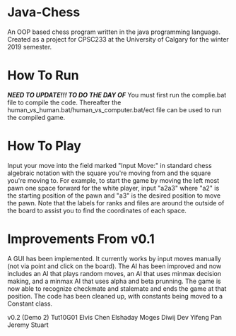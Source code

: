 # Java-Chess
An OOP based chess program written in the java programming language.  Created as a project for CPSC233 at the University of Calgary for the winter 2019 semester.

# How To Run
*****NEED TO UPDATE!!! TO DO THE DAY OF*****
You must first run the complie.bat file to compile the code.  Thereafter the human_vs_human.bat/human_vs_computer.bat/ect file can be used to run the compiled game.

# How To Play
Input your move into the field marked "Input Move:" in standard chess algebraic notation with the square you're moving from and the square you're moving to.  For example, to start the game by moving the left most pawn one space forward for the white player, input "a2a3" where "a2" is the starting position of the pawn and "a3" is the desired position to move the pawn.  Note that the labels for ranks and files are around the outside of the board to assist you to find the coordinates of each space.

# Improvements From v0.1
A GUI has been implemented.  It currently works by input moves manually (not via point and click on the board).  The AI has been improved and now includes an AI that plays random moves, an AI that uses minmax decision making, and a minmax AI that uses alpha and beta prunning.  The game is now able to recognize checkmate and stalemate and ends the game at that position.  The code has been cleaned up, with constants being moved to a Constant class.


v0.2 (Demo 2)
Tut10G01
Elvis Chen
Elshaday Moges
Diwij Dev
Yifeng Pan
Jeremy Stuart
